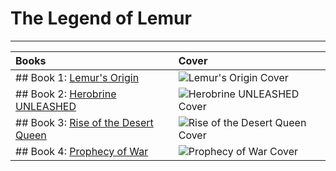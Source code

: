 # The Legend of Lemur
---
| **Books** | **Cover** |
| :-------- | :--------- |
| ## Book 1: [Lemur's Origin](https://lemurkolachnik.github.io/Legend-of-Lemur/pages/book_1) | ![Lemur's Origin Cover](https://img.wattpad.com/cover/133415359-512-k848694.jpg)|
| ## Book 2: [Herobrine UNLEASHED](https://lemurkolachnik.github.io/Legend-of-Lemur/pages/book_2) | ![Herobrine UNLEASHED Cover](https://img.wattpad.com/cover/157897634-352-k848872.jpg)|
| ## Book 3: [Rise of the Desert Queen](https://lemurkolachnik.github.io/Legend-of-Lemur/pages/book_3) | ![Rise of the Desert Queen Cover](https://img.wattpad.com/cover/157897639-352-k692063.jpg)|
| ## Book 4: [Prophecy of War](https://lemurkolachnik.github.io/Legend-of-Lemur/pages/book_4) | ![Prophecy of War Cover](https://img.wattpad.com/cover/157897672-352-k513908.jpg)|
